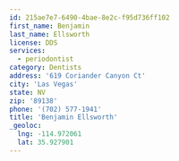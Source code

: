 ```yaml
---
id: 215ae7e7-6490-4bae-8e2c-f95d736ff102
first_name: Benjamin
last_name: Ellsworth
license: DDS
services:
  - periodontist
category: Dentists
address: '619 Coriander Canyon Ct'
city: 'Las Vegas'
state: NV
zip: '89138'
phone: '(702) 577-1941'
title: 'Benjamin Ellsworth'
_geoloc:
  lng: -114.972061
  lat: 35.927901
---
```

